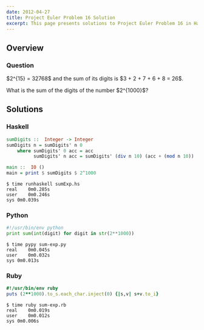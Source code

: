 ```yaml
---
date: 2012-04-27
title: Project Euler Problem 16 Solution
excerpt: This page presents solutions to Project Euler Problem 16 in Haskell, Python and Ruby.
---
```



## Overview


### Question

<p>
$2^{15} = 32768$ and the sum of its digits is $3 + 2 + 7 + 6 + 8 = 26$.
</p>

<p>
What is the sum of the digits of the number $2^{1000}$?
</p>






## Solutions

### Haskell

```haskell
sumDigits ::  Integer -> Integer
sumDigits n = sumDigits' n 0
    where sumDigits' 0 acc = acc
          sumDigits' n acc = sumDigits' (div n 10) (acc + (mod n 10))

main ::  IO ()
main = print $ sumDigits $ 2^1000
```


```
$ time runhaskell sumExp.hs
real	0m0.285s
user	0m0.246s
sys	0m0.039s
```



### Python

```python
#!/usr/bin/env python
print sum(int(digit) for digit in str(2**1000))
```


```
$ time pypy sum-exp.py
real	0m0.045s
user	0m0.032s
sys	0m0.013s
```



### Ruby

```ruby
#!/usr/bin/env ruby
puts (2**1000).to_s.each_char.inject(0) {|s,v| s+v.to_i}
```


```
$ time ruby sum-exp.rb
real	0m0.019s
user	0m0.012s
sys	0m0.006s
```


